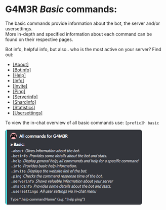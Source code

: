 # G4M3R _Basic_ commands:

The basic commands provide information about the bot, the server and/or usersettings.  
More in-depth and specified information about each command can be found on their respective pages.

Bot info, helpful info, but also.. who is the most active on your server? Find out:

* [\[About\]](/commands/basic/about.md)
* [\[Botinfo\]](/commands/basic/botinfo.md)
* [\[Help\]](/commands/admin/saverole/help.md)
* [\[Info\]](/commands/basic/info.md)
* [\[Invite\]](/commands/basic/invite.md)
* [\[Ping\]](/commands/basic/ping.md)
* [\[Serverinfo\]](/commands/basic/serverinfo.md)
* [\[Shardinfo\]](/commands/basic/shardinfo.md)
* [\[Statistics\]](/commands/basic/statistics.md)
* [\[Usersettings\]](/commands/basic/usersettings.md)

To view the in-chat overview of all basic commands use: `[prefix]h basic`

![](/assets/basiccommands.png)

### 